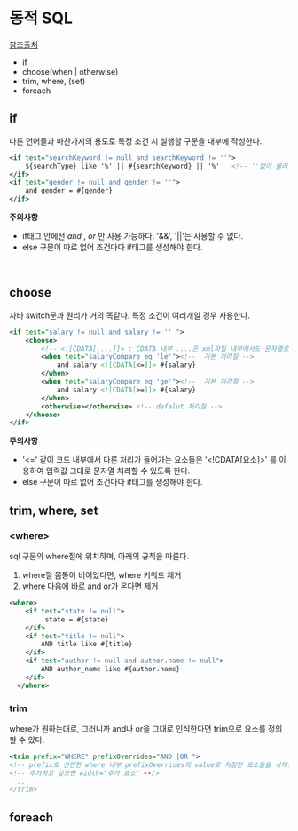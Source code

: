 # 동적 SQL
[참조출처](https://mybatis.org/mybatis-3/ko/dynamic-sql.html)
- if
- choose(when | otherwise)
- trim, where, (set)
- foreach

## if

다른 언어들과 마찬가지의 용도로 특정 조건 시 실행할 구문을 내부에 작성한다.

```xml
<if test="searchKeyword != null and searchKeyword != ''">
	${searchType} like '%' || #{searchKeyword} || '%'	<!-- ''없이 불러오는 ${식별자} -->
</if>
<if test="gender != null and gender != ''">
	and gender = #{gender}
</if>
```

**주의사항**

- if태그 안에선 _and_ , _or_ 만 사용 가능하다. '&&', '||'는 사용할 수 없다.
- else 구문이 따로 없어 조건마다 if태그를 생성해야 한다.

<br/>

## choose

자바 switch문과 원리가 거의 똑같다. 특정 조건이 여러개일 경우 사용한다.

```xml
<if test="salary != null and salary != '' ">
	<choose>
		<!-- <![CDATA[....]]> : CDATA 내부 ....은 xml파일 내부에서도 문자열로 처리 -->
		<when test="salaryCompare eq 'le'"><!--  기본 처리절 -->
			and salary <![CDATA[<=]]> #{salary}
		</when>
		<when test="salaryCompare eq 'ge'"><!--  기본 처리절 -->
			and salary <![CDATA[>=]]> #{salary}
		</when>
		<otherwise></otherwise> <!-- defalut 처리절 -->
	</choose>
</if>
```

**주의사항**

- '<=' 같이 코드 내부에서 다른 처리가 들어가는 요소들은 '<!CDATA[요소]>' 를 이용하여 입력값 그대로 문자열 처리할 수 있도록 한다.
- else 구문이 따로 없어 조건마다 if태그를 생성해야 한다.

## trim, where, set

### &lt;where>

sql 구문의 where절에 위치하며, 아래의 규칙을 따른다.

1. where절 몸통이 비어있다면, where 키워드 제거
2. where 다음에 바로 and or가 온다면 제거

```xml
<where>
    <if test="state != null">
         state = #{state}
    </if>
    <if test="title != null">
        AND title like #{title}
    </if>
    <if test="author != null and author.name != null">
        AND author_name like #{author.name}
    </if>
  </where>
```

### trim

where가 원하는대로, 그러니까 and나 or을 그대로 인식한다면 trim으로 요소를 정의할 수 있다.

```xml
<trim prefix="WHERE" prefixOverrides="AND |OR ">
<!-- prefix로 선언한 where 내부 prefixOverrides의 value로 지정한 요소들을 삭제한다  -->
<!-- 추가하고 싶으면 width="추가 요소" --/>
  ...
</trim>
```

## foreach
